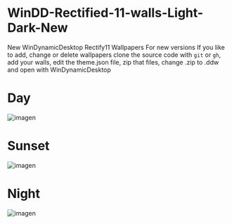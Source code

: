 # WinDD-Rectified-11-walls-Light-Dark-New
New WinDynamicDesktop Rectify11 Wallpapers For new versions
If you like to add, change or delete wallpapers clone the source code with ``git`` or ``gh``, add your walls, edit the theme.json file, zip that files, change .zip to .ddw and open with WinDynamicDesktop
# Day
![imagen](https://github.com/V1vidExplorer/WinDD-Rectified-11-walls-Light-Dark-New/assets/96501474/2840f5fd-8209-4dc7-a38c-18742093b1be)

# Sunset
![imagen](https://github.com/V1vidExplorer/WinDD-Rectified-11-walls-Light-Dark-New/assets/96501474/512bf267-f603-4f53-ae0a-c8c660521064)

# Night
![imagen](https://github.com/V1vidExplorer/WinDD-Rectified-11-walls-Light-Dark-New/assets/96501474/ddf1aab4-bf65-412a-8b89-76328bb2347b)
